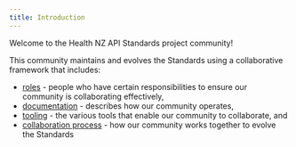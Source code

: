 ```yaml
---
title: Introduction
---
```



Welcome to the Health NZ API Standards project community!

This community maintains and evolves the Standards using a collaborative framework that includes:

- [roles](./01.1-roles.md) - people who have certain responsibilities to ensure our community is collaborating effectively,
- [documentation](./01.2-documentation.md) - describes how our community operates,
- [tooling](./01.3-tools.md) - the various tools that enable our community to collaborate, and
- [collaboration process](01.4-collab-process.md) - how our community works together to evolve the Standards
